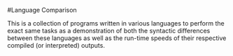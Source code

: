 #Language Comparison

This is a collection of programs written in various languages to perform the exact same tasks as a demonstration of both the syntactic differences between these languages as well as the run-time speeds of their respective compiled (or interpreted) outputs.
